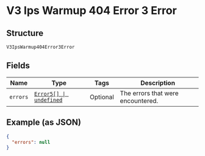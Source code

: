 
# V3 Ips Warmup 404 Error 3 Error

## Structure

`V3IpsWarmup404Error3Error`

## Fields

| Name | Type | Tags | Description |
|  --- | --- | --- | --- |
| `errors` | [`Error5[] \| undefined`](../../doc/models/error-5.md) | Optional | The errors that were encountered. |

## Example (as JSON)

```json
{
  "errors": null
}
```

